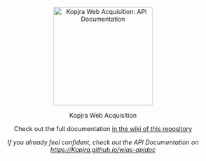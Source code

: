 <p align="center">
  <img src="https://raw.githubusercontent.com/Kopjra/wias-apidoc/master/source/images/logo.png" alt="Kopjra Web Acquisition: API Documentation" width="226">
</p>

<p align="center">Kopjra Web Acquisition</p>

<p align="center">Check out the full documentation <a href="https://github.com/Kopjra/wias-apidoc/wiki">in the wiki of this repository</a></p>

<p align="center"><em>If you already feel confident, check out the API Documentation on <a href="https://Kopjra.github.io/wias-apidoc">https://Kopjra.github.io/wias-apidoc</a></em></p>
